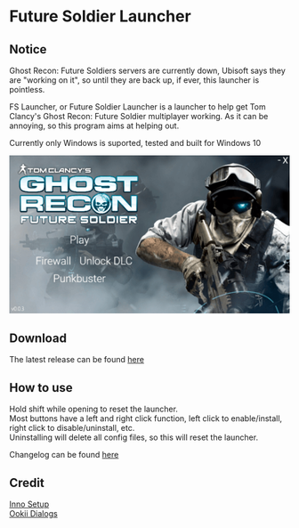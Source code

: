 # Future Soldier Launcher  
## Notice  
Ghost Recon: Future Soldiers servers are currently down, Ubisoft says they are "working on it", so until they are back up, if ever, this launcher is pointless.  
  
FS Launcher, or Future Soldier Launcher is a launcher to help get Tom Clancy's Ghost Recon: Future Soldier multiplayer working. As it can be annoying, so this program aims at helping out.  
  
Currently only Windows is suported, tested and built for Windows 10  

![](https://github.com/KilLo445/FS-Launcher/raw/master/A_Files/Images/FS-Launcher_1_70_1.png)
  
## Download
The latest release can be found [here](https://github.com/KilLo445/FS-Launcher/releases/latest)  
  
## How to use 
Hold shift while opening to reset the launcher.  
Most buttons have a left and right click function, left click to enable/install, right click to disable/uninstall, etc.  
Uninstalling will delete all config files, so this will reset the launcher.  
  
Changelog can be found [here](https://github.com/KilLo445/FS-Launcher/blob/master/Changelog.md)
  
## Credit
[Inno Setup](https://github.com/jrsoftware/issrc)  
[Ookii Dialogs](https://github.com/ookii-dialogs/ookii-dialogs-wpf)
